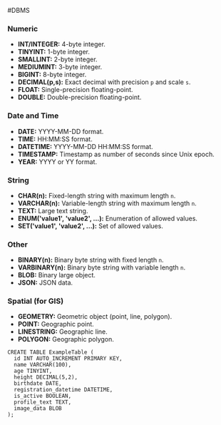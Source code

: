 #DBMS
### Numeric

- **INT/INTEGER:** 4-byte integer.
- **TINYINT:** 1-byte integer.
- **SMALLINT:** 2-byte integer.
- **MEDIUMINT:** 3-byte integer.
- **BIGINT:** 8-byte integer.
- **DECIMAL(p,s):** Exact decimal with precision `p` and scale `s`.
- **FLOAT:** Single-precision floating-point.
- **DOUBLE:** Double-precision floating-point.

### Date and Time

- **DATE:** YYYY-MM-DD format.
- **TIME:** HH:MM:SS format.
- **DATETIME:** YYYY-MM-DD HH:MM:SS format.
- **TIMESTAMP:** Timestamp as number of seconds since Unix epoch.
- **YEAR:** YYYY or YY format.
### String

- **CHAR(n):** Fixed-length string with maximum length `n`.
- **VARCHAR(n):** Variable-length string with maximum length `n`.
- **TEXT:** Large text string.
- **ENUM('value1', 'value2', ...):** Enumeration of allowed values.
- **SET('value1', 'value2', ...):** Set of allowed values.
### Other
- **BINARY(n):** Binary byte string with fixed length `n`.
- **VARBINARY(n):** Binary byte string with variable length `n`.
- **BLOB:** Binary large object.
- **JSON:** JSON data.
### Spatial (for GIS)

- **GEOMETRY:** Geometric object (point, line, polygon).
- **POINT:** Geographic point.
- **LINESTRING:** Geographic line.
- **POLYGON:** Geographic polygon.

```
CREATE TABLE ExampleTable (
  id INT AUTO_INCREMENT PRIMARY KEY,
  name VARCHAR(100),
  age TINYINT,
  height DECIMAL(5,2),
  birthdate DATE,
  registration_datetime DATETIME,
  is_active BOOLEAN,
  profile_text TEXT,
  image_data BLOB
);
```